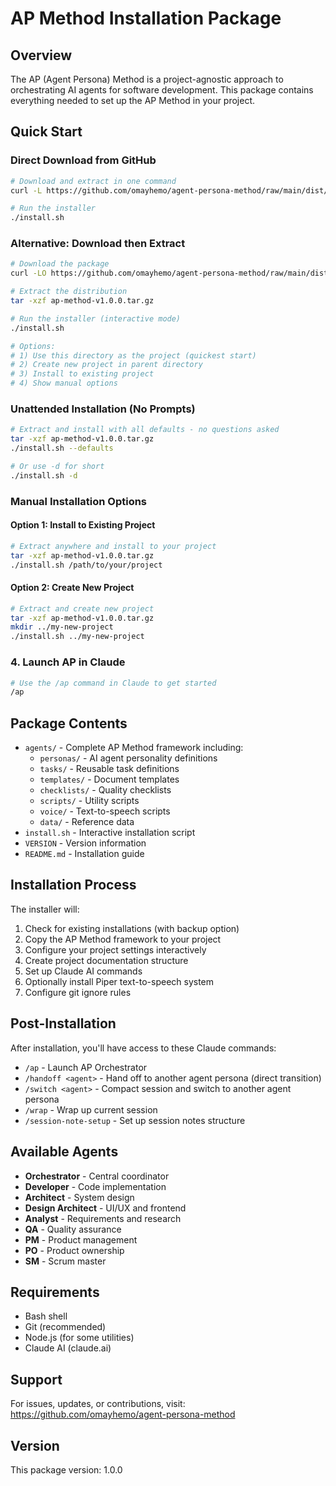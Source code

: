 # AP Method Installation Package

## Overview
The AP (Agent Persona) Method is a project-agnostic approach to orchestrating AI agents for software development. This package contains everything needed to set up the AP Method in your project.

## Quick Start

### Direct Download from GitHub
```bash
# Download and extract in one command
curl -L https://github.com/omayhemo/agent-persona-method/raw/main/dist/ap-method-v1.0.0.tar.gz | tar -xz

# Run the installer
./install.sh
```

### Alternative: Download then Extract
```bash
# Download the package
curl -LO https://github.com/omayhemo/agent-persona-method/raw/main/dist/ap-method-v1.0.0.tar.gz

# Extract the distribution
tar -xzf ap-method-v1.0.0.tar.gz

# Run the installer (interactive mode)
./install.sh

# Options:
# 1) Use this directory as the project (quickest start)
# 2) Create new project in parent directory
# 3) Install to existing project
# 4) Show manual options
```

### Unattended Installation (No Prompts)
```bash
# Extract and install with all defaults - no questions asked
tar -xzf ap-method-v1.0.0.tar.gz
./install.sh --defaults

# Or use -d for short
./install.sh -d
```

### Manual Installation Options

#### Option 1: Install to Existing Project
```bash
# Extract anywhere and install to your project
tar -xzf ap-method-v1.0.0.tar.gz
./install.sh /path/to/your/project
```

#### Option 2: Create New Project
```bash
# Extract and create new project
tar -xzf ap-method-v1.0.0.tar.gz
mkdir ../my-new-project
./install.sh ../my-new-project
```

### 4. Launch AP in Claude
```bash
# Use the /ap command in Claude to get started
/ap
```

## Package Contents

- `agents/` - Complete AP Method framework including:
  - `personas/` - AI agent personality definitions
  - `tasks/` - Reusable task definitions
  - `templates/` - Document templates
  - `checklists/` - Quality checklists
  - `scripts/` - Utility scripts
  - `voice/` - Text-to-speech scripts
  - `data/` - Reference data
- `install.sh` - Interactive installation script
- `VERSION` - Version information
- `README.md` - Installation guide

## Installation Process

The installer will:
1. Check for existing installations (with backup option)
2. Copy the AP Method framework to your project
3. Configure your project settings interactively
4. Create project documentation structure
5. Set up Claude AI commands
6. Optionally install Piper text-to-speech system
7. Configure git ignore rules

## Post-Installation

After installation, you'll have access to these Claude commands:
- `/ap` - Launch AP Orchestrator
- `/handoff <agent>` - Hand off to another agent persona (direct transition)
- `/switch <agent>` - Compact session and switch to another agent persona
- `/wrap` - Wrap up current session
- `/session-note-setup` - Set up session notes structure

## Available Agents

- **Orchestrator** - Central coordinator
- **Developer** - Code implementation
- **Architect** - System design
- **Design Architect** - UI/UX and frontend
- **Analyst** - Requirements and research
- **QA** - Quality assurance
- **PM** - Product management
- **PO** - Product ownership
- **SM** - Scrum master

## Requirements

- Bash shell
- Git (recommended)
- Node.js (for some utilities)
- Claude AI (claude.ai)

## Support

For issues, updates, or contributions, visit:
https://github.com/omayhemo/agent-persona-method

## Version
This package version: 1.0.0
